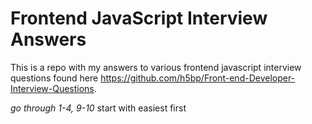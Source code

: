 # Frontend JavaScript Interview Answers
This is a repo with my answers to various frontend javascript interview questions found here https://github.com/h5bp/Front-end-Developer-Interview-Questions. 

_go through 1-4, 9-10_
start with easiest first


